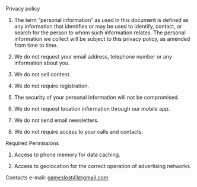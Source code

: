 Privacy policy
1. The term “personal information” as used in this document is defined as any information that identifies or may be used to identify, contact, or search for the person to whom such information relates. The personal information we collect will be subject to this privacy policy, as amended from time to time.

2. We do not request your email address, telephone number or any information about you.

3. We do not sell content.

4. We do not require registration.

5. The security of your personal information will not be compromised.

6. We do not request location information through our mobile app.

7. We do not send email newsletters.

8. We do not require access to your calls and contacts.

Required Permissions
1. Access to phone memory for data caching.

2. Access to geolocation for the correct operation of advertising networks.

Contacts
e-mail: gameslost41@gmail.com
